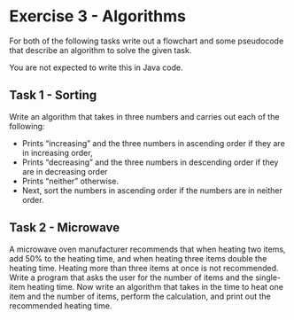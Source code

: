 # Exercise 3 - Algorithms

For both of the following tasks write out a flowchart and some pseudocode that describe an algorithm to solve the given task.

You are not expected to write this in Java code.

## Task 1 - Sorting

Write an algorithm that takes in three numbers and carries out each of the following:
- Prints “increasing” and the three numbers in ascending order if they are in increasing order,
- Prints “decreasing” and the three numbers in descending order if they are in decreasing order
- Prints “neither” otherwise.
- Next, sort the numbers in ascending order if the numbers are in neither order.

## Task 2 - Microwave

A microwave oven manufacturer recommends that when heating two items, add 50% to the heating time, and when heating
three items double the heating time. Heating more than three items at once is not recommended. Write a program that asks
the user for the number of items and the single-item heating time. Now write an algorithm that takes in the time to heat one item
and the number of items, perform the calculation, and print out the recommended heating time.
